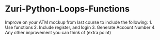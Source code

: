 # Zuri-Python-Loops-Functions
Improve on your ATM mockup from last course to include the following:     1. Use functions  2. Include register, and login  3. Generate Account Number  4. Any other improvement you can think of (extra point)

